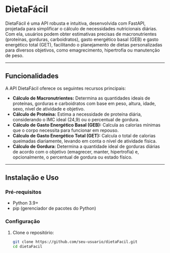 # DietaFácil

DietaFácil é uma API robusta e intuitiva, desenvolvida com FastAPI, projetada para simplificar o cálculo de necessidades nutricionais diárias. Com ela, usuários podem obter estimativas precisas de macronutrientes (proteínas, gorduras, carboidratos), gasto energético basal (GEB) e gasto energético total (GET), facilitando o planejamento de dietas personalizadas para diversos objetivos, como emagrecimento, hipertrofia ou manutenção de peso.

---

## Funcionalidades

A API DietaFácil oferece os seguintes recursos principais:

- **Cálculo de Macronutrientes:** Determina as quantidades ideais de proteínas, gorduras e carboidratos com base em peso, altura, idade, sexo, nível de atividade e objetivo.
- **Cálculo de Proteína:** Estima a necessidade de proteína diária, considerando o IMC ideal (24,9) ou o percentual de gordura.
- **Cálculo de Gasto Energético Basal (GEB):** Calcula as calorias mínimas que o corpo necessita para funcionar em repouso.
- **Cálculo de Gasto Energético Total (GET):** Calcula o total de calorias queimadas diariamente, levando em conta o nível de atividade física.
- **Cálculo de Gordura:** Determina a quantidade ideal de gorduras diárias de acordo com o objetivo (emagrecer, manter, hipertrofia) e, opcionalmente, o percentual de gordura ou estado físico.

---

## Instalação e Uso

### Pré-requisitos

- Python 3.9+
- pip (gerenciador de pacotes do Python)

### Configuração

1. Clone o repositório:

   ```bash
   git clone https://github.com/seu-usuario/dietaFacil.git
   cd dietaFacil
